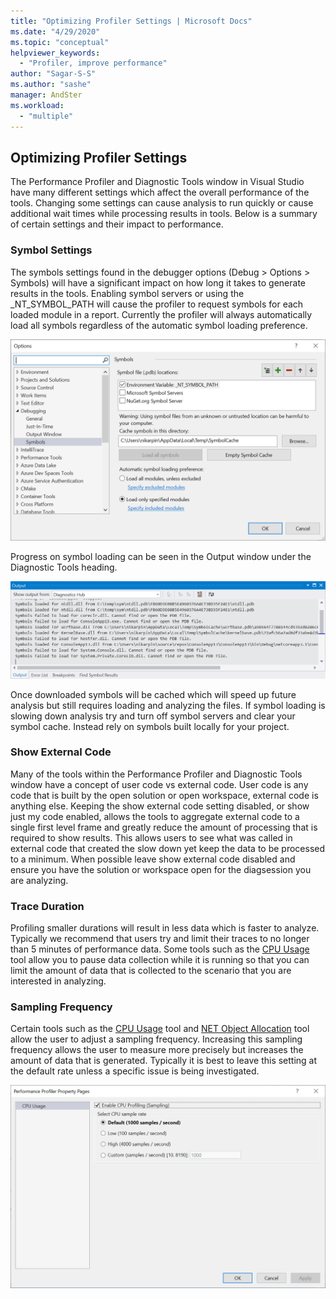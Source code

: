 ```yaml
---
title: "Optimizing Profiler Settings | Microsoft Docs"
ms.date: "4/29/2020"
ms.topic: "conceptual"
helpviewer_keywords:
  - "Profiler, improve performance"
author: "Sagar-S-S"
ms.author: "sashe"
manager: AndSter
ms.workload:
  - "multiple"
---
```


## Optimizing Profiler Settings

The Performance Profiler and Diagnostic Tools window in Visual Studio have many different settings which affect the overall performance of the tools. Changing some settings can cause analysis to run quickly or cause additional wait times while processing results in tools. Below is a summary of certain settings and their impact to performance.

### Symbol Settings

The symbols settings found in the debugger options (Debug > Options > Symbols) will have a significant impact on how long it takes to generate results in the tools. Enabling symbol servers or using the _NT_SYMBOL_PATH will cause the profiler to request symbols for each loaded module in a report. Currently the profiler will always automatically load all symbols regardless of the automatic symbol loading preference.

![Symbol loading page](../profiling/media/symbolloading.png "Symbol Loading")

Progress on symbol loading can be seen in the Output window under the Diagnostic Tools heading.

![Symbol loading progress](../profiling/media/symbolloadingprogress.png "Symbol Loading Progress")

Once downloaded symbols will be cached which will speed up future analysis but still requires loading and analyzing the files. If symbol loading is slowing down analysis try and turn off symbol servers and clear your symbol cache. Instead rely on symbols built locally for your project.

### Show External Code

Many of the tools within the Performance Profiler and Diagnostic Tools window have a concept of user code vs external code. User code is any code that is built by the open solution or open workspace, external code is anything else. Keeping the show external code setting disabled, or show just my code enabled, allows the tools to aggregate external code to a single first level frame and greatly reduce the amount of processing that is required to show results. This allows users to see what was called in external code that created the slow down yet keep the data to be processed to a minimum. When possible leave show external code disabled and ensure you have the solution or workspace open for the diagsession you are analyzing.

### Trace Duration

Profiling smaller durations will result in less data which is faster to analyze. Typically we recommend that users try and limit their traces to no longer than 5 minutes of performance data. Some tools such as the [CPU Usage](../profiling/cpu-usage.md) tool allow you to pause data collection while it is running so that you can limit the amount of data that is collected to the scenario that you are interested in analyzing.

### Sampling Frequency

Certain tools such as the [CPU Usage](../profiling/cpu-usage.md) tool and [NET Object Allocation](../profiling/dotnet-alloc-tool.md) tool allow the user to adjust a sampling frequency. Increasing this sampling frequency allows the user to measure more precisely but increases the amount of data that is generated. Typically it is best to leave this setting at the default rate unless a specific issue is being investigated.

![Diag Hub Properties Page](../profiling/media/diaghubpropertiespage.png "Diag Hub Properties Page")
